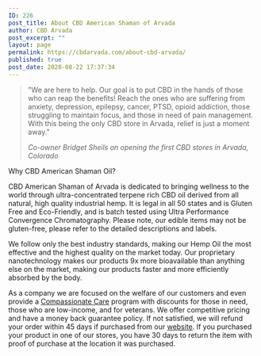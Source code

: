 ```yaml
---
ID: 226
post_title: About CBD American Shaman of Arvada
author: CBD Arvada
post_excerpt: ""
layout: page
permalink: https://cbdarvada.com/about-cbd-arvada/
published: true
post_date: 2020-08-22 17:37:34
---
```

<!-- wp:quote -->
<blockquote class="wp-block-quote"><p>"We are here to help. Our goal is to put CBD in the hands of those who can reap the benefits! Reach the ones who are suffering from anxiety, depression, epilepsy, cancer, PTSD, opioid addiction, those struggling to maintain focus, and those in need of pain management. With this being the only CBD store in Arvada, relief is just a moment away."</p><cite>Co-owner Bridget Sheils on opening the first CBD stores in Arvada, Colorado</cite></blockquote>
<!-- /wp:quote -->

<!-- wp:paragraph -->
<p>Why CBD American Shaman Oil?</p>
<!-- /wp:paragraph -->

<!-- wp:paragraph -->
<p>CBD American Shaman of Arvada is dedicated to bringing wellness to the world through ultra-concentrated terpene rich CBD oil derived from all natural, high quality industrial hemp. It is legal in all 50 states and is Gluten Free and Eco-Friendly, and is batch tested using Ultra Performance Convergence Chromatography. Please note, our edible items may not be gluten-free, please refer to the detailed descriptions and labels.</p>
<!-- /wp:paragraph -->

<!-- wp:paragraph -->
<p>We follow only the best industry standards, making our Hemp Oil the most effective and the highest quality on the market today. Our proprietary nanotechnology makes our products 9x more bioavailable than anything else on the market, making our products faster and more efficiently absorbed by the body.</p>
<!-- /wp:paragraph -->

<!-- wp:paragraph -->
<p>As a company we are focused on the welfare of our customers and even provide a <a href="https://cbdamericanshaman.com/compassionate-care">Compassionate Care</a> program with discounts for those in need, those who are low-income, and for veterans. We offer competitive pricing and have a money back guarantee policy. If not satisfied, we will refund your order within 45 days if purchased from our <a href="http://cbdamericanshaman.com/arvada">website</a>. If you purchased your product in one of our stores, you have 30 days to return the item with proof of purchase at the location it was purchased. </p>
<!-- /wp:paragraph -->
